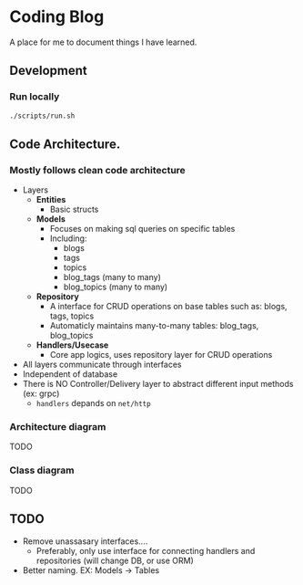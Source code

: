 # Coding Blog

A place for me to document things I have learned.

## Development
### Run locally
```bash
./scripts/run.sh
```

## Code Architecture.
### Mostly follows **clean code architecture**
- Layers
    - **Entities**
        - Basic structs
    - **Models**
        - Focuses on making sql queries on specific tables 
        - Including:
            - blogs
            - tags
            - topics
            - blog_tags (many to many)
            - blog_topics (many to many)
    - **Repository**
        - A interface for CRUD operations on base tables such as: blogs, tags, topics
        - Automaticly maintains many-to-many tables: blog_tags, blog_topics
    - **Handlers/Usecase**
        - Core app logics, uses repository layer for CRUD operations
- All layers communicate through interfaces
- Independent of database
- There is NO Controller/Delivery layer to abstract different input methods (ex: grpc)
    - `handlers` depands on `net/http`

### Architecture diagram
TODO

### Class diagram
TODO


## TODO
- Remove unassasary interfaces.... 
    - Preferably, only use interface for connecting handlers and repositories (will change DB, or use ORM)
- Better naming. EX: Models -> Tables
